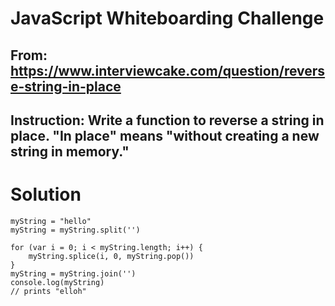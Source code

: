 # JavaScript Whiteboarding Challenge
## From: https://www.interviewcake.com/question/reverse-string-in-place
## Instruction: Write a function to reverse a string in place. "In place" means "without creating a new string in memory."

# Solution

```
myString = "hello"
myString = myString.split('')

for (var i = 0; i < myString.length; i++) {
    myString.splice(i, 0, myString.pop())
}
myString = myString.join('')
console.log(myString)
// prints "elloh"
```
